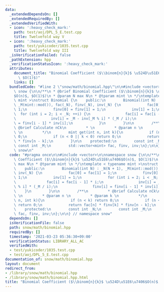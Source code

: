```yaml
---
data:
  _extendedDependsOn: []
  _extendedRequiredBy: []
  _extendedVerifiedWith:
  - icon: ':heavy_check_mark:'
    path: test/aoj/DPL_5_E.test.cpp
    title: Twelvefold way V
  - icon: ':heavy_check_mark:'
    path: test/yukicoder/1035.test.cpp
    title: Twelvefold way III
  _isVerificationFailed: false
  _pathExtension: hpp
  _verificationStatusIcon: ':heavy_check_mark:'
  attributes:
    document_title: "Binomial Coefficient ($\\binom{n}{k}$ \u524D\u51E6\u7406$O(n)$,\
      \ $O(1)$)"
    links: []
  bundledCode: "#line 2 \"snow/math/binomial.hpp\"\n\n#include <vector>\n\nnamespace\
    \ snow {\n\n/**\n * @brief Binomial Coefficient ($\\binom{n}{k}$ \u524D\u51E6\u7406\
    $O(n)$, $O(1)$)\n * @param N max N\n * @tparam mint \n */\ntemplate < typename\
    \ mint >\nstruct Binomial {\n    public:\n        Binomial(int N) : _N(N + 1),\
    \ _M(mint::mod()), fac(_N), finv(_N), inv(_N) {\n            fac[0] = fac[1] =\
    \ 1;\n            finv[0] = finv[1] = 1;\n            inv[1] = 1;\n          \
    \  for (int i = 2; i < _N; ++i) {\n                fac[i] = fac[i - 1] * i;\n\
    \                inv[i] = _M - inv[_M % i] * (_M / i);\n                finv[i]\
    \ = finv[i - 1] * inv[i];\n            }\n        }\n\n        /**\n         *\
    \ @brief Calculate nCk\n         * \n         * @param n \n         * @param k\
    \ \n         */\n        mint get(int n, int k){\n            if (n < k) return\
    \ 0;\n            if (n < 0 || k < 0) return 0;\n            return fac[n] * finv[k]\
    \ * finv[n - k];\n        }\n\n    protected:\n        const int _N;\n       \
    \ const int _M;\n        std::vector<mint> fac, finv, inv;\n};\n\n} // namespace\
    \ snow\n"
  code: "#pragma once\n\n#include <vector>\n\nnamespace snow {\n\n/**\n * @brief Binomial\
    \ Coefficient ($\\binom{n}{k}$ \u524D\u51E6\u7406$O(n)$, $O(1)$)\n * @param N\
    \ max N\n * @tparam mint \n */\ntemplate < typename mint >\nstruct Binomial {\n\
    \    public:\n        Binomial(int N) : _N(N + 1), _M(mint::mod()), fac(_N), finv(_N),\
    \ inv(_N) {\n            fac[0] = fac[1] = 1;\n            finv[0] = finv[1] =\
    \ 1;\n            inv[1] = 1;\n            for (int i = 2; i < _N; ++i) {\n  \
    \              fac[i] = fac[i - 1] * i;\n                inv[i] = _M - inv[_M\
    \ % i] * (_M / i);\n                finv[i] = finv[i - 1] * inv[i];\n        \
    \    }\n        }\n\n        /**\n         * @brief Calculate nCk\n         *\
    \ \n         * @param n \n         * @param k \n         */\n        mint get(int\
    \ n, int k){\n            if (n < k) return 0;\n            if (n < 0 || k < 0)\
    \ return 0;\n            return fac[n] * finv[k] * finv[n - k];\n        }\n\n\
    \    protected:\n        const int _N;\n        const int _M;\n        std::vector<mint>\
    \ fac, finv, inv;\n};\n\n} // namespace snow"
  dependsOn: []
  isVerificationFile: false
  path: snow/math/binomial.hpp
  requiredBy: []
  timestamp: '2021-03-23 05:36:30+09:00'
  verificationStatus: LIBRARY_ALL_AC
  verifiedWith:
  - test/yukicoder/1035.test.cpp
  - test/aoj/DPL_5_E.test.cpp
documentation_of: snow/math/binomial.hpp
layout: document
redirect_from:
- /library/snow/math/binomial.hpp
- /library/snow/math/binomial.hpp.html
title: "Binomial Coefficient ($\\binom{n}{k}$ \u524D\u51E6\u7406$O(n)$, $O(1)$)"
---
```

